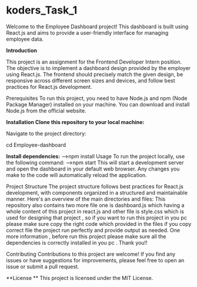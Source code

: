 # koders_Task_1
Welcome to the Employee Dashboard project! This dashboard is built using React.js and aims to provide a user-friendly interface for managing employee data.

**Introduction**

This project is an assignment for the Frontend Developer Intern position. The objective is to implement a dashboard design provided by the employer using React.js. The frontend should precisely match the given design, be responsive across different screen sizes and devices, and follow best practices for React.js development.

Prerequisites To run this project, you need to have Node.js and npm (Node Package Manager) installed on your machine. You can download and install Node.js from the official website.

**Installation Clone this repository to your local machine:**

Navigate to the project directory:

cd Employee-dashboard

**Install dependencies:**
-->npm install Usage To run the project locally, use the following command: -->npm start This will start a development server and open the dashboard in your default web browser. Any changes you make to the code will automatically reload the application.

Project Structure The project structure follows best practices for React.js development, with components organized in a structured and maintainable manner. Here's an overview of the main directories and files: This repository also contains two more file one is dashboard.js which having a whole content of this project in react.js and other file is style.css which is used for designing that project , so if you want to run this project in you pc please make sure copy the right code which provided in the files if you copy correct file the project run perfectly and provide output as needed. One more information , before run this project please make sure all the dependencies is correctly installed in you pc . Thank you!!

Contributing Contributions to this project are welcome! If you find any issues or have suggestions for improvements, please feel free to open an issue or submit a pull request.

**License **
This project is licensed under the MIT License.

